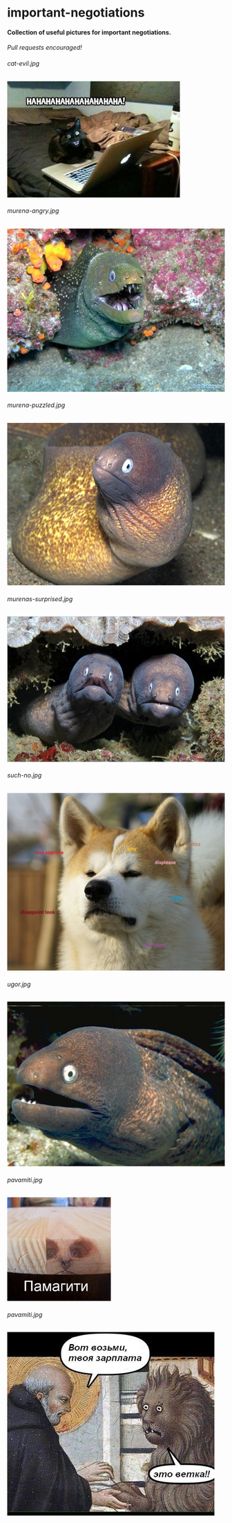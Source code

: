 # important-negotiations
#### Collection of useful pictures for important negotiations.

*Pull requests encouraged!*

###### cat-evil.jpg
![](/cat-evil.jpg?raw=true "cat-evil.jpg")

###### murena-angry.jpg
![](/murena-angry.jpg?raw=true "murena-angry.jpg")

###### murena-puzzled.jpg
![](/murena-puzzled.jpg?raw=true "murena-puzzled.jpg")

###### murenas-surprised.jpg
![](/murenas-surprised.jpg?raw=true "murenas-surprised.jpg")

###### such-no.jpg
![](/such-no.jpg?raw=true "such-no.jpg")

###### ugor.jpg
![](/ugor.jpg?raw=true "ugor.jpg")

###### pavamiti.jpg
![](/helpme.jpg?raw=true "helpme.jpg")

###### pavamiti.jpg
![](/your_money.jpg?raw=true "your_money.jpg")
